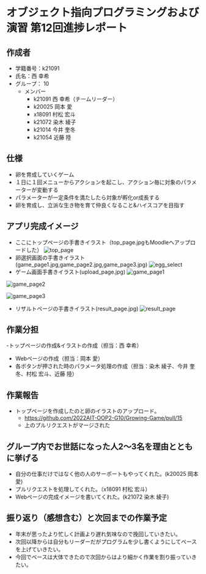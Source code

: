 # オブジェクト指向プログラミングおよび演習 第12回進捗レポート

## 作成者
- 学籍番号：k21091
- 氏名：西 幸希
- グループ： 10
    - メンバー
        - k21091 西 幸希（チームリーダー）
        - k20025 岡本 愛
        - x18091 村松 宏斗
        - k21072 染木 綾子
        - k21014 今井 奎冬
        - k21054 近藤 陸

## 仕様
- 卵を育成していくゲーム
- １日に１回メニューからアクションを起こし、アクション毎に対象のパラメーターが変動する
- パラメーターが一定条件を満たしたら対象が孵化or成長する
- 卵を育成し、立派な生き物を育て仲良くなること&ハイスコアを目指す

## アプリ完成イメージ
- ここにトップページの手書きイラスト（top_page.jpgもMoodleへアップロードした）
![top_page](https://user-images.githubusercontent.com/120067169/211857727-6210f7e4-06d3-4f74-b5cf-9249bbf5646b.jpg)
- 卵選択画面の手書きイラスト(game_page1.jpg,game_page2.jpg,game_page3.jpg)
![egg_select](https://user-images.githubusercontent.com/120067169/211857856-00205713-2b9d-48c6-8852-f9f658f89780.jpg)
- ゲーム画面手書きイラスト(upload_page.jpg)
![game_page1](https://user-images.githubusercontent.com/120067169/211857963-ee0c8a42-98b1-47c7-9584-b5f0aeda3289.jpg)

![game_page2](https://user-images.githubusercontent.com/120067169/211858083-916746e4-7d40-45cb-b4a4-4e2a807d18f7.jpg)

![game_page3](https://user-images.githubusercontent.com/120067169/211858180-33f56cec-9a61-43c7-84df-621a84414825.jpg)

- リザルトページの手書きイラスト(result_page.jpg)
![result_page](https://user-images.githubusercontent.com/120067169/211858226-0824ccfc-dad9-4752-8cee-3bbf82bffe32.jpg)
## 作業分担
-トップページの作成&イラストの作成（担当：西 幸希）
- Webページの作成（担当：岡本 愛）
- 各ボタンが押された時のパラメータ処理の作成（担当：染木 綾子、今井 奎冬、村松 宏斗、近藤 陸）
## 作業報告
- トップページを作成したのと卵のイラストのアップロード。
    - https://github.com/2022AIT-OOP2-G10/Growing-Game/pull/15
    - 上のプルリクエストがマージされた

## グループ内でお世話になった人2〜3名を理由とともに挙げる
- 自分の仕事だけではなく他の人のサーポートもやってくれた。(k20025 岡本 愛)
- プルリクエストを処理してくれた。（x18091 村松 宏斗）
- Webページの完成イメージを書いてくれた。(k21072 染木 綾子)

## 振り返り（感想含む）と次回までの作業予定
- 年末が思ったより忙しく計画より遅れ気味なので挽回していきたい。
- 次回以降からは自分もリーダーだがプログラムを少し書くようにしてペースを上げていきたい。
- 今回でベースは大体できたので次回からはより細かく作業を割り振っていきたい。
